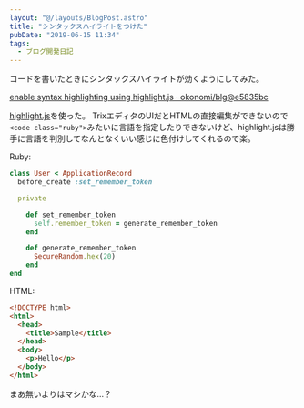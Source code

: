 ```yaml
---
layout: "@/layouts/BlogPost.astro"
title: "シンタックスハイライトをつけた"
pubDate: "2019-06-15 11:34"
tags:
  - ブログ開発日記
---
```


コードを書いたときにシンタックスハイライトが効くようにしてみた。

[enable syntax highlighting using highlight.js · okonomi/blg@e5835bc](https://github.com/okonomi/blg/commit/e5835bcc663a13373ab86ca63fe19c4507972885)

[highlight.js](https://highlightjs.org/)を使った。
TrixエディタのUIだとHTMLの直接編集ができないので`<code class="ruby">`みたいに言語を指定したりできないけど、highlight.jsは勝手に言語を判別してなんとなくいい感じに色付けしてくれるので楽。

Ruby:

```ruby
class User < ApplicationRecord
  before_create :set_remember_token

  private

    def set_remember_token
      self.remember_token = generate_remember_token
    end

    def generate_remember_token
      SecureRandom.hex(20)
    end
end
```

HTML:

```html
<!DOCTYPE html>
<html>
  <head>
    <title>Sample</title>
  </head>
  <body>
    <p>Hello</p>
  </body>
</html>
```

まあ無いよりはマシかな…？
